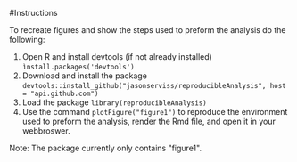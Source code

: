 #Instructions

To recreate figures and show the steps used to preform the analysis do the following:

1) Open R and install devtools (if not already installed) ```ìnstall.packages('devtools')```
2) Download and install the package ```devtools::install_github("jasonserviss/reproducibleAnalysis", host = "api.github.com")```
3) Load the package ```library(reproducibleAnalysis)```
4) Use the command ```plotFigure("figure1")``` to reproduce the environment used to preform the analysis, render the Rmd file, and open it in your webbroswer.

Note: The package currently only contains "figure1".